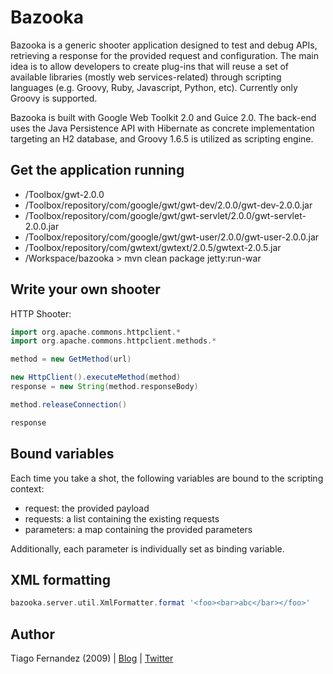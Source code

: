 Bazooka
======

Bazooka is a generic shooter application designed to test and debug APIs,
retrieving a response for the provided request and configuration. The main
idea is to allow developers to create plug-ins that will reuse a set of
available libraries (mostly web services-related) through scripting languages
(e.g. Groovy, Ruby, Javascript, Python, etc). Currently only Groovy is supported.

Bazooka is built with Google Web Toolkit 2.0 and Guice 2.0. The back-end uses
the Java Persistence API with Hibernate as concrete implementation targeting
an H2 database, and Groovy 1.6.5 is utilized as scripting engine.


Get the application running
------

* /Toolbox/gwt-2.0.0
* /Toolbox/repository/com/google/gwt/gwt-dev/2.0.0/gwt-dev-2.0.0.jar
* /Toolbox/repository/com/google/gwt/gwt-servlet/2.0.0/gwt-servlet-2.0.0.jar
* /Toolbox/repository/com/google/gwt/gwt-user/2.0.0/gwt-user-2.0.0.jar
* /Toolbox/repository/com/gwtext/gwtext/2.0.5/gwtext-2.0.5.jar
* /Workspace/bazooka > mvn clean package jetty:run-war


Write your own shooter
------

HTTP Shooter:

```groovy
import org.apache.commons.httpclient.*
import org.apache.commons.httpclient.methods.*

method = new GetMethod(url)

new HttpClient().executeMethod(method)
response = new String(method.responseBody)

method.releaseConnection()

response
```

Bound variables
------

Each time you take a shot, the following variables are bound to the scripting context:

* request: the provided payload
* requests: a list containing the existing requests
* parameters: a map containing the provided parameters

Additionally, each parameter is individually set as binding variable.


XML formatting
------

```groovy
bazooka.server.util.XmlFormatter.format '<foo><bar>abc</bar></foo>'
```

Author
------

Tiago Fernandez (2009) | [Blog][b] | [Twitter][t]

[b]: http://tiagofernandez.blogspot.com
[t]: http://twitter.com/tiagofernandez